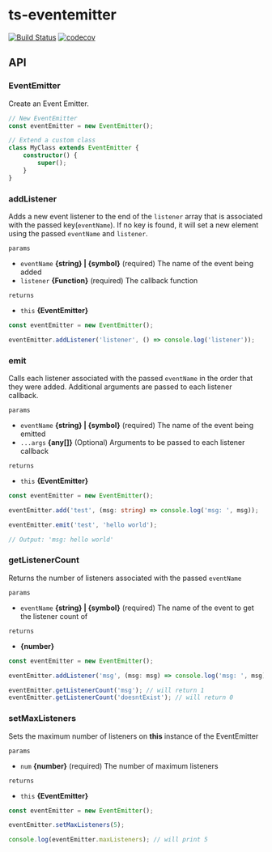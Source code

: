 # ts-eventemitter

[![Build Status](https://travis-ci.com/ElijahKotyluk/ts-eventemitter.svg?branch=master)](https://travis-ci.com/ElijahKotyluk/ts-eventemitter)
[![codecov](https://codecov.io/gh/ElijahKotyluk/ts-eventemitter/branch/master/graph/badge.svg)](https://codecov.io/gh/ElijahKotyluk/ts-eventemitter)

## API

### EventEmitter
Create an Event Emitter.

```ts
// New EventEmitter
const eventEmitter = new EventEmitter();

// Extend a custom class
class MyClass extends EventEmitter {
    constructor() {
        super();
    }
}
```

### addListener
Adds a new event listener to the end of the `listener` array that is associated with the passed key(`eventName`). If no key is found, it will set a new element using the passed `eventName` and `listener`.

`params`

* `eventName` **{string} | {symbol}** (required) The name of the event being added
* `listener` **{Function}** (required) The callback function

`returns`

* `this` **{EventEmitter}**

```ts
const eventEmitter = new EventEmitter();

eventEmitter.addListener('listener', () => console.log('listener'));
```

### emit
Calls each listener associated with the passed `eventName` in the order that they were added. Additional arguments are passed to each listener callback.

`params`

* `eventName` **{string} | {symbol}** (required) The name of the event being emitted
* `...args` **{any[]}** (Optional) Arguments to be passed to each listener callback

`returns`

* `this` **{EventEmitter}**

```ts
const eventEmitter = new EventEmitter();

eventEmitter.add('test', (msg: string) => console.log('msg: ', msg));

eventEmitter.emit('test', 'hello world');

// Output: 'msg: hello world'
```

### getListenerCount
Returns the number of listeners associated with the passed `eventName`

`params`

* `eventName` **{string} | {symbol}** (required) The name of the event to get the listener count of

`returns`

* **{number}**

```ts
const eventEmitter = new EventEmitter();

eventEmitter.addListener('msg', (msg: msg) => console.log('msg: ', msg));

eventEmitter.getListenerCount('msg'); // will return 1
eventEmitter.getListenerCount('doesntExist'); // will return 0
```

### setMaxListeners
Sets the maximum number of listeners on **this** instance of the EventEmitter

`params`

* `num` **{number}** (required) The number of maximum listeners

`returns`

* `this` **{EventEmitter}**

```ts
const eventEmitter = new EventEmitter();

eventEmitter.setMaxListeners(5);

console.log(eventEmitter.maxListeners); // will print 5
```

